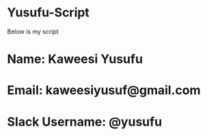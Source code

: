 # Yusufu-Script
<html>
<head> Below is my script </head>
<body> <h1> Name: Kaweesi Yusufu </h1> 
<p> <h1> Email: kaweesiyusuf@gmail.com </h1> </p>
<p> <h1> Slack Username: @yusufu </h1> </p>
</body>
</html>
